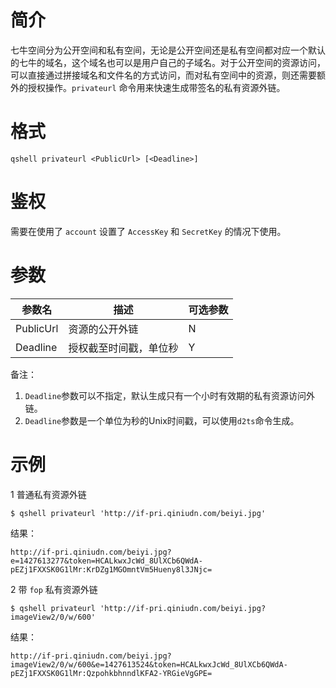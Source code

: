 # 简介
七牛空间分为公开空间和私有空间，无论是公开空间还是私有空间都对应一个默认的七牛的域名，这个域名也可以是用户自己的子域名。对于公开空间的资源访问，可以直接通过拼接域名和文件名的方式访问，而对私有空间中的资源，则还需要额外的授权操作。`privateurl` 命令用来快速生成带签名的私有资源外链。 

# 格式
```
qshell privateurl <PublicUrl> [<Deadline>]
```

# 鉴权
需要在使用了 `account` 设置了 `AccessKey` 和 `SecretKey` 的情况下使用。

# 参数
|参数名|描述|可选参数|
|----------|-----------|----------|
|PublicUrl|资源的公开外链|N|
|Deadline|授权截至时间戳，单位秒|Y|

备注：
1. `Deadline`参数可以不指定，默认生成只有一个小时有效期的私有资源访问外链。
2. `Deadline`参数是一个单位为秒的Unix时间戳，可以使用`d2ts`命令生成。

# 示例
1 普通私有资源外链
```
$ qshell privateurl 'http://if-pri.qiniudn.com/beiyi.jpg'
```
结果：
```
http://if-pri.qiniudn.com/beiyi.jpg?e=1427613277&token=HCALkwxJcWd_8UlXCb6QWdA-pEZj1FXXSK0G1lMr:KrDZg1MGOmntVm5Hueny8l3JNjc=
```

2 带 `fop` 私有资源外链
```
$ qshell privateurl 'http://if-pri.qiniudn.com/beiyi.jpg?imageView2/0/w/600'

```
结果：
```
http://if-pri.qiniudn.com/beiyi.jpg?imageView2/0/w/600&e=1427613524&token=HCALkwxJcWd_8UlXCb6QWdA-pEZj1FXXSK0G1lMr:QzpohkbhnndlKFA2-YRGieVgGPE=
```
